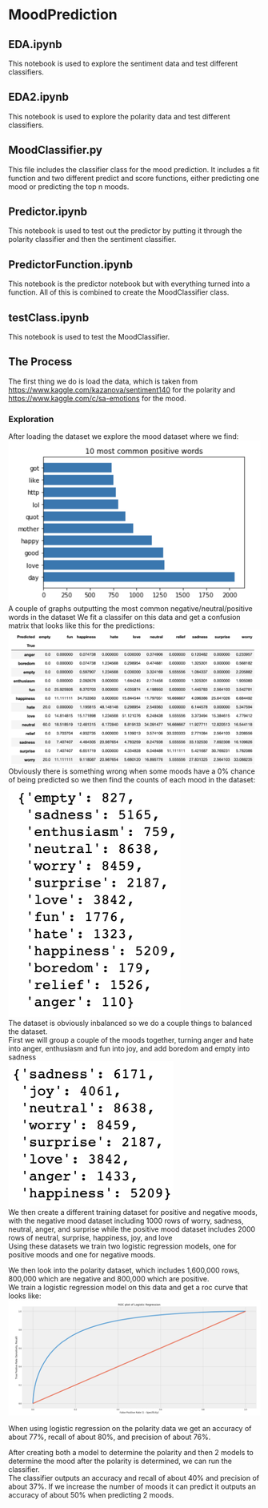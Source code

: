 # MoodPrediction

## EDA.ipynb
This notebook is used to explore the sentiment data and test different classifiers.

## EDA2.ipynb
This notebook is used to explore the polarity data and test different classifiers.

## MoodClassifier.py
This file includes the classifier class for the mood prediction. It includes a fit function and two different predict and score functions, either predicting one mood or predicting the top n moods.

## Predictor.ipynb
This notebook is used to test out the predictor by putting it through the polarity classifier and then the sentiment classifier.

## PredictorFunction.ipynb
This notebook is the predictor notebook but with everything turned into a function. All of this is combined to create the MoodClassifier class.

## testClass.ipynb
This notebook is used to test the MoodClassifier.

## The Process
The first thing we do is load the data, which is taken from https://www.kaggle.com/kazanova/sentiment140 for the polarity and https://www.kaggle.com/c/sa-emotions for the mood.

### Exploration
After loading the dataset we explore the mood dataset where we find:  
![a](/plots/common_positive.png)  
A couple of graphs outputting the most common negative/neutral/positive words in the dataset
We fit a classifer on this data and get a confusion matrix that looks like this for the predictions:  
![a](/plots/confusion_mtx.png)  
Obviously there is something wrong when some moods have a 0% chance of being predicted so we then find the counts of each mood in the dataset:  
![a](/plots/countsOfMoods.png)  
The dataset is obviously inbalanced so we do a couple things to balanced the dataset.  
First we will group a couple of the moods together, turning anger and hate into anger, enthusiasm and fun into joy, and add boredom and empty into sadness  
![a](/plots/revisedCountsOfMoods.png)  
We then create a different training dataset for positive and negative moods, with the negative mood dataset including 1000 rows of worry, sadness, neutral, anger, and surprise while the positive mood dataset includes 2000 rows of neutral, surprise, happiness, joy, and love  
Using these datasets we train two logistic regression models, one for positive moods and one for negative moods.  

We then look into the polarity dataset, which includes 1,600,000 rows, 800,000 which are negative and 800,000 which are positive.  
We train a logistic regression model on this data and get a roc curve that looks like:  
![a](/plots/ROC.png)

When using logistic regression on the polarity data we get an accuracy of about 77%, recall of about 80%, and precision of about 76%.  

After creating both a model to determine the polarity and then 2 models to determine the mood after the polarity is determined, we can run the classifier.  
The classifier outputs an accuracy and recall of about 40% and precision of about 37%. If we increase the number of moods it can predict it outputs an accuracy of about 50% when predicting 2 moods.  
